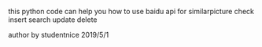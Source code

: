 this python code can help you how to use baidu api for similarpicture check
insert
search
update
delete

author by studentnice 2019/5/1 
